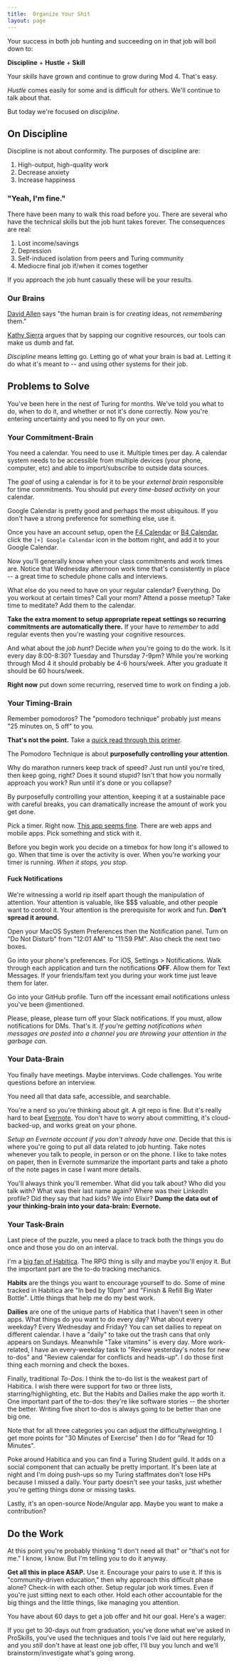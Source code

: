 ```yaml
---
title:  Organize Your Shit
layout: page
---
```


Your success in both job hunting and succeeding on in that job will boil down to:

**Discipline** + **Hustle** + **Skill**

Your *skills* have grown and continue to grow during Mod 4. That's easy.

*Hustle* comes easily for some and is difficult for others. We'll continue to talk about that.

But today we're focused on *discipline*.

## On Discipline

Discipline is not about conformity. The purposes of discipline are:

1. High-output, high-quality work
2. Decrease anxiety
3. Increase happiness

### "Yeah, I'm fine."

There have been many to walk this road before you. There are several who have the technical
skills but the job hunt takes forever. The consequences are real:

1. Lost income/savings
2. Depression
3. Self-induced isolation from peers and Turing community
4. Mediocre final job if/when it comes together

If you approach the job hunt casually these will be your results.

### Our Brains

[David Allen](https://en.wikipedia.org/wiki/David_Allen_(author)) says "the human brain is for *creating* ideas, not *remembering* them."

[Kathy Sierra](http://seriouspony.com/blog/2013/7/24/your-app-makes-me-fat) argues that by sapping our cognitive resources, our tools can make us dumb and fat.

*Discipline* means letting go. Letting go of what your brain is bad at. Letting it do what it's meant to -- and using other systems for their job.

## Problems to Solve

You've been here in the nest of Turing for months. We've told you what to do, when to do it, and whether or not it's done correctly. Now you're entering uncertainty and you need to fly on your own.

### Your Commitment-Brain

You need a calendar. You need to use it. Multiple times per day. A calendar system needs to be accessible from multiple devices (your phone, computer, etc) and able to import/subscribe to outside data sources.

The *goal* of using a calendar is for it to be your *external brain* responsible for time commitments. You should put *every time-based activity* on your calendar.

Google Calendar is pretty good and perhaps the most ubiquitous. If you don't have a strong preference for something else, use it.

Once you have an account setup, open the [F4 Calendar](https://calendar.google.com/calendar/embed?src=casimircreative.com_pe92inv861hml159vg7qh8vpls%40group.calendar.google.com&ctz=America/Denver) or [B4 Calendar](https://calendar.google.com/calendar/embed?src=casimircreative.com_r9jfiq9f37h6rdt2s8ssofss4k@group.calendar.google.com&ctz=America/Denver), click the `[+] Google Calendar` icon in the bottom right, and add it to your Google Calendar.

Now you'll generally know when your class commitments and work times are. Notice that Wednesday afternoon work time that's consistently in place -- a great time to schedule phone calls and interviews.

What else do you need to have on your regular calendar? Everything. Do you workout at certain times? Call your mom? Attend a posse meetup? Take time to meditate? Add them to the calendar.

**Take the extra moment to setup appropriate repeat settings so recurring commitments are automatically there.** If your have to *remember* to add regular events then you're wasting your cognitive resources.

And what about the *job hunt*? Decide *when* you're going to do the work. Is it every day 8:00-8:30? Tuesday and Thursday 7-9pm? While you're working through Mod 4 it should probably be 4-6 hours/week. After you graduate it should be 60 hours/week.

**Right now** put down some recurring, reserved time to work on finding a job.

### Your Timing-Brain

Remember pomodoros? The "pomodoro technique" probably just means "25 minutes on, 5 off" to you.

**That's not the point.** Take a [quick read through this primer](http://lifehacker.com/productivity-101-a-primer-to-the-pomodoro-technique-1598992730).

The Pomodoro Technique is about **purposefully controlling your attention**.

Why do marathon runners keep track of speed? Just run until you're tired, then keep going, right? Does it sound stupid? Isn't that how you normally approach you work? Run until it's done or you collapse?

By purposefully controlling your attention, keeping it at a sustainable pace with careful breaks, you can dramatically increase the amount of work you get done.

Pick a timer. Right now. [This app seems fine](https://itunes.apple.com/us/app/pomodoro-timer-focus-on-your/id872515009?mt=12). There are web apps and mobile apps. Pick something and stick with it.

Before you begin work you decide on a timebox for how long it's allowed to go. When that time is over the activity is over. When you're working your timer is running. *When it stops, you stop*.

#### Fuck Notifications

We're witnessing a world rip itself apart though the manipulation of attention. Your attention is valuable, like $$$ valuable, and other people want to control it. Your attention is the prerequisite for work and fun. **Don't spread it around.**

Open your MacOS System Preferences then the Notification panel. Turn on "Do Not Disturb" from "12:01 AM" to "11:59 PM". Also check the next two boxes.

Go into your phone's preferences. For iOS, Settings > Notifications. Walk through each application and turn the notifications **OFF**. Allow them for Text Messages. If your friends/fam text you during your work time just leave them for later.

Go into your GitHub profile. Turn off the incessant email notifications unless you've been @mentioned.

Please, please, please turn off your Slack notifications. If you must, allow notifications for DMs. That's it. *If you're getting notifications when messages are posted into a channel you are throwing your attention in the garbage can*.

### Your Data-Brain

You finally have meetings. Maybe interviews. Code challenges. You write questions before an interview.

You need all that data safe, accessible, and searchable.

You're a nerd so you're thinking about git. A git repo is fine. But it's really hard to beat [Evernote](https://evernote.com/). You don't have to worry about committing, it's cloud-backed-up, and works great on your phone.

*Setup an Evernote account if you don't already have one.* Decide that this is where you're going to put all data related to job hunting. Take notes whenever you talk to people, in person or on the phone. I like to take notes on paper, then in Evernote summarize the important parts and take a photo of the note pages in case I want more details.

You'll always think you'll remember. What did you talk about? Who did you talk with? What was their last name again? Where was their LinkedIn profile? Did they say that had kids? We into Elixir? **Dump the data out of your thinking-brain into your data-brain: Evernote.**

### Your Task-Brain

Last piece of the puzzle, you need a place to track both the things you do once and those you do on an interval.

I'm a [big fan of Habitica](https://habitica.com/static/front). The RPG thing is silly and maybe you'll enjoy it. But the important part are the to-do tracking mechanics.

**Habits** are the things you want to encourage yourself to do. Some of mine tracked in Habitica are "In bed by 10pm" and "Finish & Refill Big Water Bottle". Little things that help me do my best work.

**Dailies** are one of the unique parts of Habitica that I haven't seen in other apps. What things do you want to do every day? What about every weekday? Every Wednesday and Friday? You can set dailies to repeat on different calendar. I have a "daily" to take out the trash cans that only appears on Sundays. Meanwhile "Take vitamins" is every day. More work-related, I have an every-weekday task to "Review yesterday's notes for new to-dos" and "Review calendar for conflicts and heads-up". I do those first thing each morning and check the boxes.

Finally, traditional *To-Dos*. I think the to-do list is the weakest part of Habitica. I wish there were support for two or three lists, starring/highlighting, etc. But the Habits and Dailies make the app worth it. One important part of the to-dos: they're like software stories -- the shorter the better. Writing five short to-dos is always going to be better than one big one.

Note that for all three categories you can adjust the difficulty/weighting. I get more points for "30 Minutes of Exercise" then I do for "Read for 10 Minutes".

Poke around Habitica and you can find a Turing Student guild. It adds on a social component that can actually be pretty important. It's been late at night and I'm doing push-ups so my Turing staffmates don't lose HPs because I missed a daily. Your party doesn't see your tasks, just whether you're getting things done or missing tasks.

Lastly, it's an open-source Node/Angular app. Maybe you want to make a contribution?

## Do the Work

At this point you're probably thinking "I don't need all that" or "that's not for me." I know, I know. But I'm telling you to do it anyway.

**Get all this in place ASAP.** Use it. Encourage your pairs to use it. If this is "community-driven education," then why approach this difficult phase alone? Check-in with each other. Setup regular job work times. Even if you're just sitting next to each other. Hold each other accountable for the big things and the little things, like managing you attention.

You have about 60 days to get a job offer and hit our goal. Here's a wager:

If you get to 30-days out from graduation, you've done what we've asked in ProSkills, you've used the techniques and tools I've laid out here regularly, and you *still* don't have at least one job offer, I'll buy you lunch and we'll brainstorm/investigate what's going wrong.
